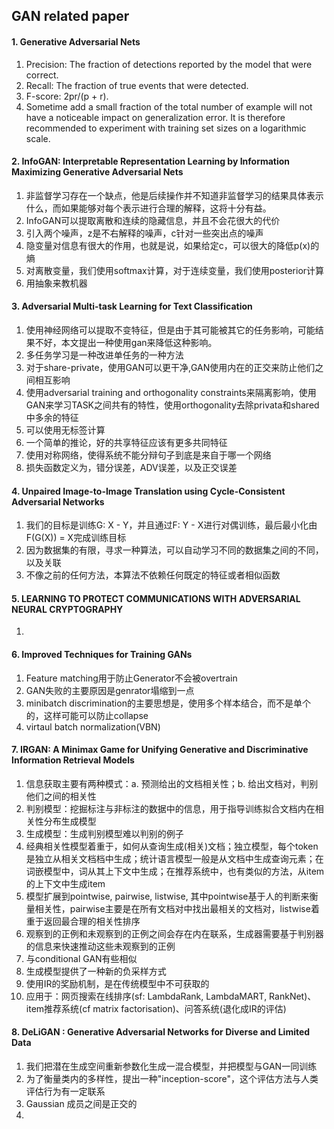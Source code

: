 ## GAN related paper

#### 1. Generative Adversarial Nets
1. Precision: The fraction of detections reported by the model that were correct.
2. Recall: The fraction of true events that were detected.
3. F-score: 2pr/(p + r).
4. Sometime add a small fraction of the total number of example will not have a noticeable impact on generalization error. It is therefore recommended to experiment with training set sizes on a logarithmic scale.

#### 2. InfoGAN: Interpretable Representation Learning by Information Maximizing Generative Adversarial Nets
1. 非监督学习存在一个缺点，他是后续操作并不知道非监督学习的结果具体表示什么，而如果能够对每个表示进行合理的解释，这将十分有益。
2. InfoGAN可以提取离散和连续的隐藏信息，并且不会花很大的代价
3. 引入两个噪声，z是不右解释的噪声，c针对一些突出点的噪声
4. 隐变量对信息有很大的作用，也就是说，如果给定c，可以很大的降低p(x)的熵
5. 对离散变量，我们使用softmax计算，对于连续变量，我们使用posterior计算
6. 用抽象来教机器

#### 3. Adversarial Multi-task Learning for Text Classification
1. 使用神经网络可以提取不变特征，但是由于其可能被其它的任务影响，可能结果不好，本文提出一种使用gan来降低这种影响。
2. 多任务学习是一种改进单任务的一种方法
3. 对于share-private，使用GAN可以更干净,GAN使用内在的正交来防止他们之间相互影响
4. 使用adversarial training and orthogonality constraints来隔离影响，使用GAN来学习TASK之间共有的特性，使用orthogonality去除privata和shared中多余的特征
5. 可以使用无标签计算
6. 一个简单的推论，好的共享特征应该有更多共同特征
7. 使用对称网络，使得系统不能分辩句子到底是来自于哪一个网络
8. 损失函数定义为，错分误差，ADV误差，以及正交误差

#### 4. Unpaired Image-to-Image Translation using Cycle-Consistent Adversarial Networks
1. 我们的目标是训练G: X - Y，并且通过F: Y - X进行对偶训练，最后最小化由F(G(X)) = X完成训练目标
2. 因为数据集的有限，寻求一种算法，可以自动学习不同的数据集之间的不同，以及关联
3. 不像之前的任何方法，本算法不依赖任何既定的特征或者相似函数

#### 5. LEARNING TO PROTECT COMMUNICATIONS WITH ADVERSARIAL NEURAL CRYPTOGRAPHY
1. 

#### 6. Improved Techniques for Training GANs
1. Feature matching用于防止Generator不会被overtrain
2. GAN失败的主要原因是genrator塌缩到一点
3. minibatch discrimination的主要思想是，使用多个样本结合，而不是单个的，这样可能可以防止collapse
4. virtaul batch normalization(VBN)

#### 7. IRGAN: A Minimax Game for Unifying Generative and Discriminative Information Retrieval Models
1. 信息获取主要有两种模式：a. 预测给出的文档相关性；b. 给出文档对，判别他们之间的相关性
2. 判别模型：挖掘标注与非标注的数据中的信息，用于指导训练拟合文档内在相关性分布生成模型
3. 生成模型：生成判别模型难以判别的例子
4. 经典相关性模型着重于，如何从查询生成(相关)文档；独立模型，每个token是独立从相关文档档中生成；统计语言模型一般是从文档中生成查询元素；在词嵌模型中，词从其上下文中生成；在推荐系统中，也有类似的方法，从item的上下文中生成item
5. 模型扩展到pointwise, pairwise, listwise, 其中pointwise基于人的判断来衡量相关性，pairwise主要是在所有文档对中找出最相关的文档对，listwise着重于返回最合理的相关性排序
6. 观察到的正例和未观察到的正例之间会存在内在联系，生成器需要基于判别器的信息来快速推动这些未观察到的正例
7. 与conditional GAN有些相似
8. 生成模型提供了一种新的负采样方式
9. 使用IR的奖励机制，是在传统模型中不可获取的
10. 应用于：网页搜索在线排序(sf: LambdaRank, LambdaMART, RankNet)、item推荐系统(cf matrix factorisation)、问答系统(退化成IR的评估)

#### 8. DeLiGAN : Generative Adversarial Networks for Diverse and Limited Data
1. 我们把潜在生成空间重新参数化生成一混合模型，并把模型与GAN一同训练
2. 为了衡量类内的多样性，提出一种"inception-score"，这个评估方法与人类评估行为有一定联系
3. Gaussian 成员之间是正交的
4. 
